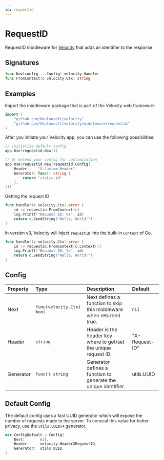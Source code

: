```yaml
---
id: requestid
---
```


# RequestID

RequestID middleware for [Velocity](https://github.com/khulnasoft/velocity) that adds an identifier to the response.

## Signatures

```go
func New(config ...Config) velocity.Handler
func FromContext(c velocity.Ctx) string
```

## Examples

Import the middleware package that is part of the Velocity web framework

```go
import (
    "github.com/khulnasoft/velocity"
    "github.com/khulnasoft/velocity/middleware/requestid"
)
```

After you initiate your Velocity app, you can use the following possibilities:

```go
// Initialize default config
app.Use(requestid.New())

// Or extend your config for customization
app.Use(requestid.New(requestid.Config{
    Header:    "X-Custom-Header",
    Generator: func() string {
        return "static-id"
    },
}))
```

Getting the request ID

```go
func handler(c velocity.Ctx) error {
    id := requestid.FromContext(c)
    log.Printf("Request ID: %s", id)
    return c.SendString("Hello, World!")
}
```

In version v3, Velocity will inject `requestID` into the built-in `Context` of Go.

```go
func handler(c velocity.Ctx) error {
    id := requestid.FromContext(c.Context())
    log.Printf("Request ID: %s", id)
    return c.SendString("Hello, World!")
}
```

## Config

| Property   | Type                    | Description                                                                                       | Default        |
|:-----------|:------------------------|:--------------------------------------------------------------------------------------------------|:---------------|
| Next       | `func(velocity.Ctx) bool` | Next defines a function to skip this middleware when returned true.                               | `nil`          |
| Header     | `string`                | Header is the header key where to get/set the unique request ID.                                  | "X-Request-ID" |
| Generator  | `func() string`         | Generator defines a function to generate the unique identifier.                                   | utils.UUID     |

## Default Config

The default config uses a fast UUID generator which will expose the number of
requests made to the server. To conceal this value for better privacy, use the
`utils.UUIDv4` generator.

```go
var ConfigDefault = Config{
    Next:       nil,
    Header:     velocity.HeaderXRequestID,
    Generator:  utils.UUID,
}
```
